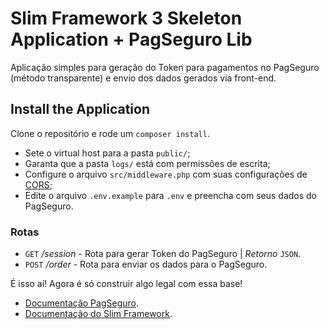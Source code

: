 # Slim Framework 3 Skeleton Application + PagSeguro Lib

Aplicação simples para geração do Token para pagamentos no PagSeguro (método transparente) e envio dos dados gerados via front-end.

## Install the Application

Clone o repositório e rode um `composer install`.

* Sete o virtual host para a pasta `public/`;
* Garanta que a pasta `logs/` está com permissões de escrita;
* Configure o arquivo `src/middleware.php` com suas configurações de [CORS](https://developer.mozilla.org/en-US/docs/Web/HTTP/Access_control_CORS);
* Edite o arquivo `.env.example` para `.env` e preencha com seus dados do PagSeguro.

### Rotas

* `GET` */session*  - Rota para gerar Token do PagSeguro | *Retorno* `JSON`.
* `POST` */order*   - Rota para enviar os dados para o PagSeguro.

É isso aí! Agora é só construir algo legal com essa base!

* [Documentação PagSeguro](https://pagseguro.uol.com.br/v2/guia-de-integracao/documentacao-da-biblioteca-pagseguro-em-php.html#!rmcl).
* [Documentação do Slim Framework](http://www.slimframework.com/docs/).
